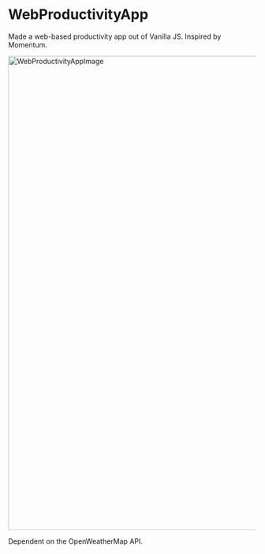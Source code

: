 # WebProductivityApp
Made a web-based productivity app out of Vanilla JS.
Inspired by Momentum.

<img width="960" alt="WebProductivityAppImage" src="https://user-images.githubusercontent.com/46638829/180618874-aac3cad4-8b28-4cf4-b0cb-f4cac3a5be38.png">

Dependent on the OpenWeatherMap API.
